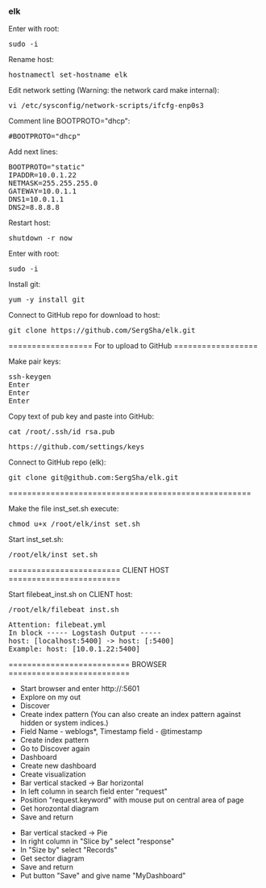 <h3>elk</h3>

<p>Enter with root:</p>
<pre>sudo -i</pre>

<p>Rename host:</p>
<pre>hostnamectl set-hostname elk</pre>

<p>Edit network setting (Warning: the network card make internal):</p>
<pre>vi /etc/sysconfig/network-scripts/ifcfg-enp0s3</pre>

<p>Comment line BOOTPROTO="dhcp":</p>
<pre>#BOOTPROTO="dhcp"</pre>

<p>Add next lines:</p>
<pre>BOOTPROTO="static"
IPADDR=10.0.1.22
NETMASK=255.255.255.0
GATEWAY=10.0.1.1
DNS1=10.0.1.1
DNS2=8.8.8.8</pre>

<p>Restart host:</p>
<pre>shutdown -r now</pre>

<p>Enter with root:</p>
<pre>sudo -i</pre>

<p>Install git:</p>
<pre>yum -y install git</pre>

<p>Connect to GitHub repo for download to host:</p>
<pre>git clone https://github.com/SergSha/elk.git</pre>

<p>================== For to upload to GitHub ==================</p>
<p>Make pair keys:</p>
<pre>ssh-keygen
Enter
Enter
Enter</pre>

<p>Copy text of pub key and paste into GitHub:</p>
<pre>cat /root/.ssh/id_rsa.pub</pre>
<pre>https://github.com/settings/keys</pre>

<p>Connect to GitHub repo (elk):</p>
<pre>git clone git@github.com:SergSha/elk.git</pre>
<p>====================================================</p>

<p>Make the file inst_set.sh execute:</p>
<pre>chmod u+x /root/elk/inst_set.sh</pre>

<p>Start inst_set.sh:</p>
<pre>/root/elk/inst_set.sh</pre>

<p>======================== CLIENT HOST ========================</p>
<p>Start filebeat_inst.sh on CLIENT host:</p>
<pre>/root/elk/filebeat_inst.sh</pre>

<pre>Attention: filebeat.yml
In block ----- Logstash Output -----
host: [localhost:5400] -> host: [<IP Logstash host>:5400]
Example: host: [10.0.1.22:5400]</pre>

<p>========================== BROWSER ==========================</p>
<ul>
<li>Start browser and enter http://<IP balancer>:5601</li>
<li>Explore on my out</li>
<li>Discover</li>
<li>Create index pattern (You can also create an index pattern against hidden or system indices.)</li>
<li>Field Name - weblogs*, Timestamp field - @timestamp</li>
<li>Create index pattern</li>
<li>Go to Discover again</li>
<li>Dashboard</li>
<li>Create new dashboard</li>
<li>Create visualization</li>
<li>Bar vertical stacked -> Bar horizontal</li>
<li>In left column in search field enter "request"</li>
<li>Position "request.keyword" with mouse put on central area of page</li>
<li>Get horozontal diagram</li>
<li>Save and return</li>
</ul>
<ul>
<li>Bar vertical stacked -> Pie</li>
<li>In right column in "Slice by" select "response"</li>
<li>In "Size by" select "Records"</li>
<li>Get sector diagram</li>
<li>Save and return</li>
<li>Put button "Save" and give name "MyDashboard"</li>
</ul>
